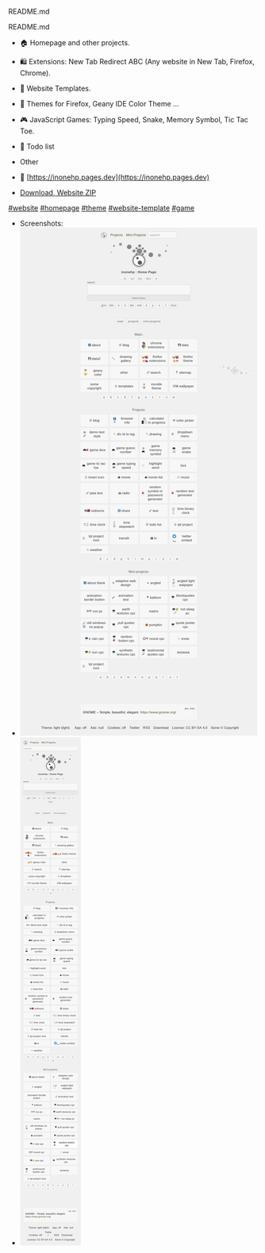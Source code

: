 README.md

README.md


- 🏠 Homepage and other projects.
- 🛍️ Extensions: New Tab Redirect ABC (Any website in New Tab, Firefox, Chrome).
- 📄 Website Templates.
- 🎨 Themes for Firefox, Geany IDE Color Theme ... 
- 🎮 JavaScript Games: Typing Speed, Snake, Memory Symbol, Tic Tac Toe.
- 📝 Todo list
- Other

- 🔗 [https://inonehp.pages.dev](https://inonehp.pages.dev)
- [Download, Website ZIP](https://github.com/inonehp/inonehp.github.io/archive/refs/heads/main.zip)

[#website](https://github.com/topics/website?s=updated)
[#homepage](https://github.com/topics/homepage?s=updated)
[#theme](https://github.com/topics/theme?s=updated)
[#website-template](https://github.com/topics/website-template?s=updated)
[#game](https://github.com/topics/game?s=updated)


- Screenshots:
- ![screenshot](/img/screenshot.png)
- ![screenshot2](/img/screenshot2.png)
